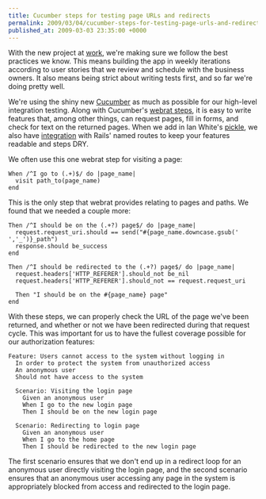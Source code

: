 ```yaml
---
title: Cucumber steps for testing page URLs and redirects
permalink: 2009/03/04/cucumber-steps-for-testing-page-urls-and-redirects
published_at: 2009-03-03 23:35:00 +0000
---
```


With the new project at [work](http://www.amc.org.au/), we're making sure we follow the best practices we know. This means building the app in weekly iterations according to user stories that we review and schedule with the business owners. It also means being strict about writing tests first, and so far we're doing pretty well.

We're using the shiny new [Cucumber](http://github.com/aslakhellesoy/cucumber) as much as possible for our high-level integration testing. Along with Cucumber's [webrat steps](http://github.com/aslakhellesoy/cucumber/blob/6feabc03c3ffd5e7c8b5d0fa82225d712f48d564/rails_generators/cucumber/templates/webrat_steps.rb), it is easy to write features that, among other things, can request pages, fill in forms, and check for text on the returned pages. When we add in Ian White's [pickle](http://github.com/ianwhite/pickle), we also have [integration](http://github.com/ianwhite/pickle/blob/2c7cd1bc81bf3762f754b602414f907a1c35ea2a/rails_generators/pickle/templates/paths.rb) with Rails' named routes to keep your features readable and steps DRY.

We often use this one webrat step for visiting a page:

```
When /^I go to (.+)$/ do |page_name|
  visit path_to(page_name)
end
```

This is the only step that webrat provides relating to pages and paths. We found that we needed a couple more:

```
Then /^I should be on the (.+?) page$/ do |page_name|
  request.request_uri.should == send("#{page_name.downcase.gsub(' ','_')}_path")
  response.should be_success
end

Then /^I should be redirected to the (.+?) page$/ do |page_name|
  request.headers['HTTP_REFERER'].should_not be_nil
  request.headers['HTTP_REFERER'].should_not == request.request_uri

  Then "I should be on the #{page_name} page"
end
```

With these steps, we can properly check the URL of the page we've been returned, and whether or not we have been redirected during that request cycle. This was important for us to have the fullest coverage possible for our authorization features:

```
Feature: Users cannot access to the system without logging in
  In order to protect the system from unauthorized access
  An anonymous user
  Should not have access to the system

  Scenario: Visiting the login page
    Given an anonymous user
    When I go to the new login page
    Then I should be on the new login page

  Scenario: Redirecting to login page
    Given an anonymous user
    When I go to the home page
    Then I should be redirected to the new login page
```

The first scenario ensures that we don't end up in a redirect loop for an anonymous user directly visiting the login page, and the second scenario ensures that an anonymous user accessing any page in the system is appropriately blocked from access and redirected to the login page.

